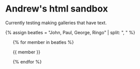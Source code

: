 # Andrew's html sandbox

Currently testing making galleries that have text.

{% assign beatles = "John, Paul, George, Ringo" | split: ", " %}

<ul class="gallery">
{% for member in beatles %}
  <p class="gallery-img">{{ member }}</p>
{% endfor %}
</ul>
